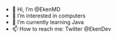 - 👋 Hi, I’m @EkenMD
- 👀 I’m interested in computers
- 🌱 I’m currently learning Java
- 📫 How to reach me: Twitter @EkenDev

<!---
EkenMD/EkenMD is a ✨ special ✨ repository because its `README.md` (this file) appears on your GitHub profile.
You can click the Preview link to take a look at your changes.
--->
